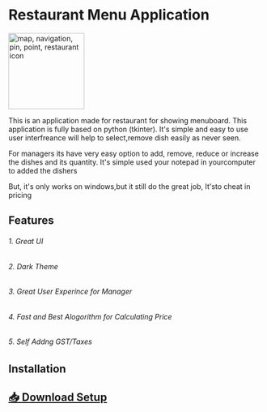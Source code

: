 # Restaurant Menu Application

[<a href="https://www.freeiconspng.com/img/4887" title="Image from freeiconspng.com"><img src="https://www.freeiconspng.com/uploads/map-navigation-pin-point-restaurant-icon--14.png" width="150" alt="map, navigation, pin, point, restaurant icon " /></a>]()


This is an application made for restaurant for showing menuboard. This application is fully based on python (tkinter). It's simple and easy to use user interfreance will help to select,remove dish easily as never seen.

For managers its have very easy option to add, remove, reduce or increase the dishes and its quantity. It's simple used your notepad in yourcomputer to added the dishers

But, it's only works on windows,but it still do the great job, It'sto cheat in pricing


## Features
###### 1. Great UI
###### 2. Dark Theme
###### 3. Great User Experince for Manager
###### 4. Fast and Best Alogorithm for Calculating Price
###### 5. Self Addng GST/Taxes



## Installation
## [📥 Download Setup](https://github.com/AniruddhaGawali/Restaurant_Application_GUI/raw/master/Rest_setup.exe) 
